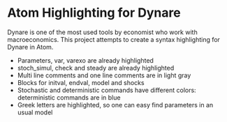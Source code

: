 # Atom Highlighting for Dynare

Dynare is one of the most used tools by economist who work with macroeconomics. This project attempts to create a syntax highlighting for Dynare in Atom.  

* Parameters, var, varexo are already highlighted
* stoch_simul, check and steady are already highlighted
* Multi line comments and one line comments are in light gray
* Blocks for initval, endval, model and shocks
* Stochastic and deterministic commands have different colors: deterministic commands are in blue
* Greek letters are highlighted, so one can easy find parameters in an usual model
